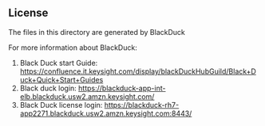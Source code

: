 ## License
The files in this directory are generated by BlackDuck  

For more information about BlackDuck:  
1.	Black Duck start Guide: https://confluence.it.keysight.com/display/blackDuckHubGuild/Black+Duck+Quick+Start+Guides
2.	Black duck login: https://blackduck-app-int-elb.blackduck.usw2.amzn.keysight.com/
3.	Black Duck license login: https://blackduck-rh7-app2271.blackduck.usw2.amzn.keysight.com:8443/
